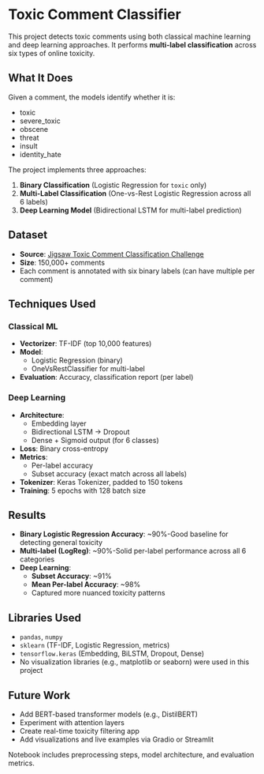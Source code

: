 # Toxic Comment Classifier

This project detects toxic comments using both classical machine learning and deep learning approaches. It performs **multi-label classification** across six types of online toxicity.

## What It Does

Given a comment, the models identify whether it is:
- toxic
- severe_toxic
- obscene
- threat
- insult
- identity_hate

The project implements three approaches:
1. **Binary Classification** (Logistic Regression for `toxic` only)
2. **Multi-Label Classification** (One-vs-Rest Logistic Regression across all 6 labels)
3. **Deep Learning Model** (Bidirectional LSTM for multi-label prediction)

## Dataset
- **Source**: [Jigsaw Toxic Comment Classification Challenge](https://www.kaggle.com/competitions/jigsaw-toxic-comment-classification-challenge)
- **Size**: 150,000+ comments
- Each comment is annotated with six binary labels (can have multiple per comment)

## Techniques Used
### Classical ML
- **Vectorizer**: TF-IDF (top 10,000 features)
- **Model**: 
  - Logistic Regression (binary)
  - OneVsRestClassifier for multi-label
- **Evaluation**: Accuracy, classification report (per label)

### Deep Learning
- **Architecture**:
  - Embedding layer
  - Bidirectional LSTM → Dropout
  - Dense + Sigmoid output (for 6 classes)
- **Loss**: Binary cross-entropy
- **Metrics**:
  - Per-label accuracy
  - Subset accuracy (exact match across all labels)
- **Tokenizer**: Keras Tokenizer, padded to 150 tokens
- **Training**: 5 epochs with 128 batch size

## Results
- **Binary Logistic Regression Accuracy**: ~90%-Good baseline for detecting general toxicity
- **Multi-label (LogReg)**: ~90%-Solid per-label performance across all 6 categories
- **Deep Learning**:
  - **Subset Accuracy**: ~91%
  - **Mean Per-label Accuracy**: ~98%
  - Captured more nuanced toxicity patterns

## Libraries Used
- `pandas`, `numpy`
- `sklearn` (TF-IDF, Logistic Regression, metrics)
- `tensorflow.keras` (Embedding, BiLSTM, Dropout, Dense)
- No visualization libraries (e.g., matplotlib or seaborn) were used in this project

## Future Work
- Add BERT-based transformer models (e.g., DistilBERT)
- Experiment with attention layers
- Create real-time toxicity filtering app
- Add visualizations and live examples via Gradio or Streamlit

Notebook includes preprocessing steps, model architecture, and evaluation metrics.
